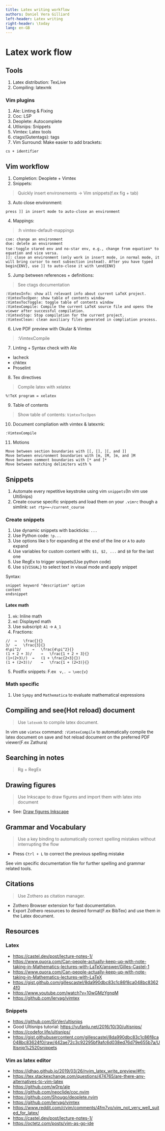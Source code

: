 ```yaml
---
title: Latex writing workflow
authors: Daniel Vera Gilliard
left-header: Latex writing
right-header: \today
lang: en-GB
---
```


# Latex work flow

## Tools

1. Latex distribution: TexLive
2. Compiling: latexmk

### Vim plugins

1. Ale: Linting & Fixing
2. Coc: LSP
3. Deoplete: Autocomplete
4. Utlisnips: Snippets
5. Vimtex: Latex tools
6. ctags(Gutentags): tags
7. Vim Surround: Make easier to add brackets:

`cs + identifier`

## Vim workflow

1. Completion: Deoplete + Vimtex
2. Snippets:

> Quickly insert environements -> Vim snippets(f.ex fig + tab)

3. Auto close environment:

`press ]] in insert mode to auto-close an environment`

4. Mappings:

> :h vimtex-default-mappings

```
cse: change an environment
dse: delete an environment
tse：toggle stared env and no-star env, e.g., change from equation* to equation and vice versa.
]]: close an environment (only work in insert mode, in normal mode, it will bring cursor to next subsection instead). After you have typed begin{ENV}, use ]] to auto-close it with \end{ENV}
```

5. Jump between references + definitions:

> See ctags documentation

```
:VimtexInfo: show all relevant info about current LaTeX project.
:VimtexTocOpen: show table of contents window
:VimtexTocToggle: toggle table of contents window
:VimtexCompile: Compile the current LaTeX source file and opens the viewer after successful compilation.
:VimtexStop: Stop compilation for the current project.
:VimtexClean: clean auxiliary files generated in compliation process.
```

6. Live PDF preview with Okular & Vimtex

> :VimtexCompile

7. Linting + Syntax check with Ale

* lacheck
* chktex
* Proselint

8. Tex directives

> Compile latex with xelatex

`%!TeX program = xelatex`

9. Table of contents

> Show table of contents: `VimtexTocOpen`

10. Document compliation with vimtex & latexmk:

`:VimtexCompile`

11. Motions

```
Move between section boundaries with [[, [], ][, and ]]
Move between environment boundaries with [m, [M, ]m, and ]M
Move between comment boundaries with [* and ]*
Move between matching delimiters with %
```

## Snippets

1. Automate every repetitive keystroke using vim `snippets`(In vim use UltiSnips)
2. Create course specific snippets and load them on your `.vimrc` though a simlink: `set rtp+=~/current_course`

### Create snippets

1. Use dynamic snippets with backticks: `...`
2. Use Python code: `!p...`
3. Use options like `b` for expanding at the end of the line or `A` to auto expand
4. Use variables for custom content with: `$1, $2, ...` and `$0` for the last one
5. Use RegEx to trigger snippets(Use python code)
6. Use `${VISUAL}` to select text in visual mode and apply snippet

Syntax:

```
snippet keyword "description" option
content
endsnippet
```

#### Latex math

1. `mk`: Inline math
2. `md`: Displayed math
3. Use subscript: `A1` -> `A_1`
4. Fractions:

```
// 	→ 	\frac{}{}
3/ 	→ 	\frac{3}{}
4\pi^2/ 	→ 	\frac{4\pi^2}{}
(1 + 2 + 3)/ 	→ 	\frac{1 + 2 + 3}{}
(1+(2+3)/) 	→ 	(1 + \frac{2+3}{})
(1 + (2+3))/ 	→ 	\frac{1 + (2+3)}{}
```

5. Postfix snippets: F.ex ` v,. → \vec{v}`

### Math specific

1. Use `Sympy` and `Mathematica` to evaluate mathematical expressions

## Compiling and see(Hot reload) document

> Use `latexmk` to compile latex document.

In vim use `vimtex` command: `:VimtexCompile` to automatically compile the latex document on save and hot reload document on the preferred PDF viewer(F.ex Zathura)

## Searching in notes

> Rg + RegEx

## Drawing figures

> Use Inkscape to draw figures and import them with latex into document

* See: [Draw figures Inkscape](https://castel.dev/post/lecture-notes-2/)

## Grammar and Vocabulary

> Use a key binding to automatically correct spelling mistakes without interrupting the flow

* Press `Ctrl + L` to correct the previous spelling mistake

See vim specific documentation file for further spelling and grammar related tools.

## Citations

> Use Zothero as citation manager.

* Zothero Browser extension for fast documentation.
* Export Zothero resources to desired format(F.ex BibTex) and use them in the Latex document.

## Resources

### Latex

* <https://castel.dev/post/lecture-notes-1/>
* <https://www.quora.com/Can-people-actually-keep-up-with-note-taking-in-Mathematics-lectures-with-LaTeX/answer/Gilles-Castel-1>
* <https://www.quora.com/Can-people-actually-keep-up-with-note-taking-in-Mathematics-lectures-with-LaTeX>
* <https://gist.github.com/gillescastel/8da990dbc83c1c86f8ca048bc83624f0>
* <https://www.youtube.com/watch?v=10wGMzYgnqM>
* <https://github.com/lervag/vimtex>

### Snippets

* <https://github.com/SirVer/ultisnips>
* Good Ultisnips tutorial: <https://yufanlu.net/2016/10/30/ultisnips/>
* <https://codefor.life/ultisnips/>
* <https://gist.githubusercontent.com/gillescastel/8da990dbc83c1c86f8ca048bc83624f0/raw/442ae72c3c92295bf9afc6d038ed76d79e655b7a/Ultisnip%2520snippets>

### Vim as latex editor


* <https://jdhao.github.io/2019/03/26/nvim_latex_write_preview/#fn:>
* <https://tex.stackexchange.com/questions/474765/are-there-any-alternatives-to-vim-latex>
* <https://github.com/w0rp/ale>
* <https://github.com/neoclide/coc.nvim>
* <https://github.com/Shougo/deoplete.nvim>
* <https://github.com/lervag/vimtex>
* <https://www.reddit.com/r/vim/comments/4fm7vo/vim_not_very_well_suited_for_latex/>
* <https://castel.dev/post/lecture-notes-1/>
* <https://octetz.com/posts/vim-as-go-ide>
